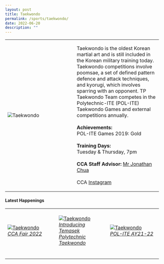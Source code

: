 ```yaml
---
layout: post
title: Taekwondo
permalink: /sports/taekwondo/
date: 2022-06-20
description: ""
---
```

<table>
    <tr>
        <td style="width:45%"><image src="/images/Sports/TAEKWONDO.png" style="display:block;margin-left:auto;margin-right:auto;" alt="Taekwondo"></image></td>
        <td>
            <p>
                Taekwondo is the oldest Korean martial art and is still included in the Korean military training today. Taekwondo competitions involve poomsae, a set of defined pattern defence and attack techniques, and kyorugi, which involves sparring with an opponent. TP Taekwondo Team competes in the Polytechnic-ITE (POL-ITE) Taekwondo Games and external competitions annually.<br>
                <br>
                <b>Achievements:</b><br>
                POL-ITE Games 2019: Gold<br>
                <br>
                <b>Training Days:</b><br>
                Tuesday & Thursday, 7pm<br>
                <br>
                <b>CCA Staff Advisor:</b> <a href="mailto:joncsw@tp.edu.sg">Mr Jonathan Chua</a><br>
                <br>
                CCA <a href="https://www.instagram.com/tp_taekwondo">Instagram</a>
            </p>
        </td>
    </tr>
</table>

#### Latest Happenings

<table>
    <tr>
        <td style="width:33%"><br>
            <a href="https://www.instagram.com/p/Cc0aAnppma4/">
                <image src="/images/Sports/TAEKWONDO_CCA Fair 2022.png" style="display:block;margin-left:auto;margin-right:auto;" alt="Taekwondo">
                <h6 style="margin-top:0%">CCA Fair 2022</h6>
                </image>
            </a>
        </td>
        <td style="width:33%"><br>
            <a href="https://www.instagram.com/p/Cc0ZzLFJxXT/">
                <image src="/images/Sports/TAEKWONDO_Introducing Temasek Polytechnic Taekwondo.png" style="display:block;margin-left:auto;margin-right:auto;" alt="Taekwondo">
                <h6 style="margin-top:0%">Introducing Temasek Polytechnic Taekwondo</h6>
                </image>
            </a>
        </td>
        <td style="width:33%"><br>
            <a href="https://www.instagram.com/p/CcozOMdJQuN/">
                <image src="/images/Sports/TAEKWONDO_POL-ITE AY21-22.png" style="display:block;margin-left:auto;margin-right:auto;" alt="Taekwondo">
                <h6 style="margin-top:0%">POL-ITE AY21-22</h6>
                </image>
            </a>
        </td>
    </tr>
</table>
